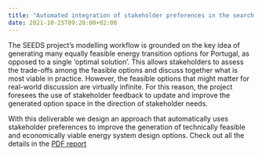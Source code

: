 ```yaml
---
title: "Automated integration of stakeholder preferences in the search for alternative carbon-neutral energy system configurations"
date: 2021-10-25T09:20:00+02:00
---
```


The SEEDS project’s modelling workflow is grounded on the key idea of generating many equally feasible energy transition options for Portugal, as opposed to a single ‘optimal solution’. This allows stakeholders to assess the trade-offs among the feasible options and discuss together what is most viable
in practice. However, the feasible options that might matter for real-world discussion are virtually infinite. For this reason, the project foresees the use of stakeholder feedback to update and improve the generated option space in the direction of stakeholder needs.

With this deliverable we design an approach that automatically uses stakeholder preferences to improve the generation of technically feasible and economically viable energy system design options. Check out all the details in the [PDF report](https://seeds-project.org/downloads/D1.3.pdf)
